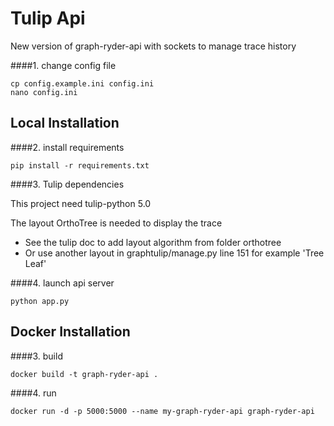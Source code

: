 # Tulip Api
New version of graph-ryder-api with sockets to manage trace history

####1. change config file
```
cp config.example.ini config.ini
nano config.ini
```

## Local Installation
####2. install requirements
```
pip install -r requirements.txt
```
####3. Tulip dependencies

This project need tulip-python 5.0

The layout OrthoTree is needed to display the trace
 - See the tulip doc to add layout algorithm from folder orthotree
 - Or use another layout in graphtulip/manage.py line 151 for example 'Tree Leaf'


####4. launch api server
```
python app.py
```

## Docker Installation
####3. build
```
docker build -t graph-ryder-api .
```
####4. run
```
docker run -d -p 5000:5000 --name my-graph-ryder-api graph-ryder-api
```